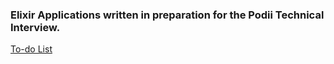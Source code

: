 ### Elixir Applications written in preparation for the Podii Technical Interview.

[To-do List](https://github.com/AndrewMbugua/Elixir-Apps/tree/master/live_view_todos)

